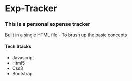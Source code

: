 # Exp-Tracker

### This is a personal expense tracker

<p>Built in a single HTML file - To brush up the basic concepts</p>

#### Tech Stacks

- Javascript
- Html5
- Css3
- Bootstrap
